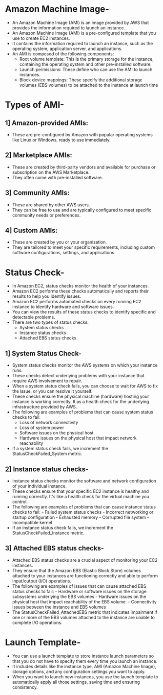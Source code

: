 # Amazon Machine Image-
- An Amazon Machine Image (AMI) is an image provided by AWS that provides the information required to launch an instance.
- An Amazon Machine Image (AMI) is a pre-configured template that you use to create EC2 instances.
- It contains the information required to launch an instance, such as the operating system, application server, and applications.
- An AMI is composed of the following components:
    - Root volume template: This is the primary storage for the instance, containing the operating system and other pre-installed software.
    - Launch permissions: These define who can use the AMI to launch instances.
    - Block device mappings: These specify the additional storage volumes (EBS volumes) to be attached to the instance at launch time

# Types of AMI- 
## 1] Amazon-provided AMIs: 
- These are pre-configured by Amazon with popular operating systems like Linux or Windows, ready to use immediately.

## 2] Marketplace AMIs: 
- These are created by third-party vendors and available for purchase or subscription on the AWS Marketplace.
- They often come with pre-installed software.

## 3] Community AMIs: 
- These are shared by other AWS users.
- They can be free to use and are typically configured to meet specific community needs or preferences.

## 4] Custom AMIs: 
- These are created by you or your organization. 
- They are tailored to meet your specific requirements, including custom software configurations, settings, and applications.

# Status Check-
- In Amazon EC2, status checks monitor the health of your instances.
- Amazon EC2 performs these checks automatically and reports their results to help you identify issues.
- Amazon EC2 performs automated checks on every running EC2 instance to identify hardware and software issues.
- You can view the results of these status checks to identify specific and detectable problems.
- There are two types of status checks:
     - System status checks
     - Instance status checks
     - Attached EBS status checks

## 1] System Status Check-
- System status checks monitor the AWS systems on which your instance runs.
- These checks detect underlying problems with your instance that require AWS involvement to repair.
- When a system status check fails, you can choose to wait for AWS to fix the issue, or you can resolve it yourself.
- These checks ensure the physical machine (hardware) hosting your instance is working correctly. It as a health check for the underlying infrastructure provided by AWS.
- The following are examples of problems that can cause system status checks to fail:
     - Loss of network connectivity
     - Loss of system power
     - Software issues on the physical host
     - Hardware issues on the physical host that impact network reachability
- If a system status check fails, we increment the StatusCheckFailed_System metric.


## 2] Instance status checks-
- Instance status checks monitor the software and network configuration of your individual instance.
- These checks ensure that your specific EC2 instance is healthy and running correctly. It's like a health check for the virtual machine you control.
- The following are examples of problems that can cause instance status checks to fail:
      - Failed system status checks
      - Incorrect networking or startup configuration
      - Exhausted memory
      - Corrupted file system
      - Incompatible kernel
- If an instance status check fails, we increment the StatusCheckFailed_Instance metric.

## 3] Attached EBS status checks-
- Attached EBS status checks are a crucial aspect of monitoring your EC2 instances.
- They ensure that the Amazon EBS (Elastic Block Store) volumes attached to your instances are functioning correctly and able to perform input/output (I/O) operations.
- The following are examples of issues that can cause attached EBS status checks to fail:
      - Hardware or software issues on the storage subsystems underlying the EBS volumes
      - Hardware issues on the physical host that impact reachability of the EBS volume.
      - Connectivity issues between the instance and EBS volumes
- The StatusCheckFailed_AttachedEBS metric that indicates impairment if one or more of the EBS volumes attached to the instance are unable to complete I/O operations. 


# Launch Template-
- You can use a launch template to store instance launch parameters so that you do not have to specify them every time you launch an instance.
- It includes details like the instance type, AMI (Amazon Machine Image), storage options, and any configuration settings you want to apply.
- When you want to launch new instances, you use the launch template to automatically apply all those settings, saving time and ensuring consistency.









